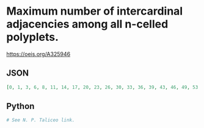 # Maximum number of intercardinal adjacencies among all n\-celled polyplets\.
https://oeis.org/A325946
## JSON
```JSON
[0, 1, 3, 6, 8, 11, 14, 17, 20, 23, 26, 30, 33, 36, 39, 43, 46, 49, 53, 56, 60, 63, 66, 70, 73, 77, 80, 84, 87, 91, 94, 98, 101, 105, 108, 112, 116, 119, 123, 126, 130, 133, 137, 141, 144, 148, 151, 155, 159, 162, 166, 170, 173, 177, 180, 184, 188, 191, 195, 199, 202, 206, 210, 213, 217, 221, 224, 228, 232, 235, 239, 243, 246, 250, 254]
```
## Python
```Python
# See N. P. Taliceo link.
```
